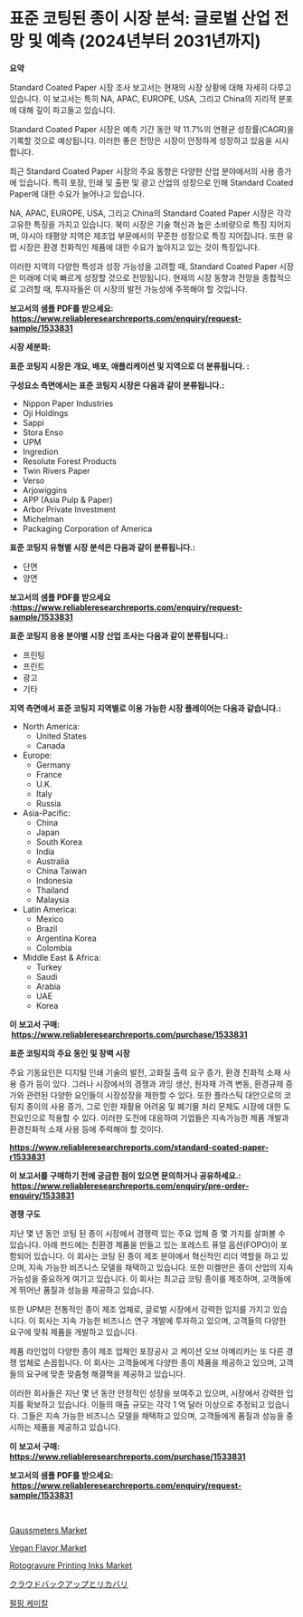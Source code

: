 <p><h1>표준 코팅된 종이 시장 분석: 글로벌 산업 전망 및 예측 (2024년부터 2031년까지)</h1></p><p><strong>요약</strong></p>
<p><p>Standard Coated Paper 시장 조사 보고서는 현재의 시장 상황에 대해 자세히 다루고 있습니다. 이 보고서는 특히 NA, APAC, EUROPE, USA, 그리고 China의 지리적 분포에 대해 깊이 파고들고 있습니다.</p><p>Standard Coated Paper 시장은 예측 기간 동안 약 11.7%의 연평균 성장률(CAGR)을 기록할 것으로 예상됩니다. 이러한 좋은 전망은 시장이 안정하게 성장하고 있음을 시사합니다.</p><p>최근 Standard Coated Paper 시장의 주요 동향은 다양한 산업 분야에서의 사용 증가에 있습니다. 특히 포장, 인쇄 및 출판 및 광고 산업의 성장으로 인해 Standard Coated Paper에 대한 수요가 늘어나고 있습니다.</p><p>NA, APAC, EUROPE, USA, 그리고 China의 Standard Coated Paper 시장은 각각 고유한 특징을 가지고 있습니다. 북미 시장은 기술 혁신과 높은 소비량으로 특징 지어지며, 아시아 태평양 지역은 제조업 부문에서의 꾸준한 성장으로 특징 지어집니다. 또한 유럽 시장은 환경 친화적인 제품에 대한 수요가 높아지고 있는 것이 특징입니다.</p><p>이러한 지역의 다양한 특성과 성장 가능성을 고려할 때, Standard Coated Paper 시장은 미래에 더욱 빠르게 성장할 것으로 전망됩니다. 현재의 시장 동향과 전망을 종합적으로 고려할 때, 투자자들은 이 시장의 발전 가능성에 주목해야 할 것입니다.</p></p>
<p><strong>보고서의 샘플 PDF를 받으세요: &nbsp;<a href="https://www.reliableresearchreports.com/enquiry/request-sample/1533831">https://www.reliableresearchreports.com/enquiry/request-sample/1533831</a></strong></p>
<p><strong>시장 세분화:</strong></p>
<p><strong> 표준 코팅지 시장은 개요, 배포, 애플리케이션 및 지역으로 더 분류됩니다. :</strong></p>
<p><strong>구성요소 측면에서는 표준 코팅지 시장은 다음과 같이 분류됩니다.:</strong></p>
<p><ul><li>Nippon Paper Industries</li><li>Oji Holdings</li><li>Sappi</li><li>Stora Enso</li><li>UPM</li><li>Ingredion</li><li>Resolute Forest Products</li><li>Twin Rivers Paper</li><li>Verso</li><li>Arjowiggins</li><li>APP (Asia Pulp & Paper)</li><li>Arbor Private Investment</li><li>Michelman</li><li>Packaging Corporation of America</li></ul></p>
<p><strong> 표준 코팅지 유형별 시장 분석은 다음과 같이 분류됩니다.:</strong></p>
<p><ul><li>단면</li><li>양면</li></ul></p>
<p><strong>보고서의 샘플 PDF를 받으세요 :<a href="https://www.reliableresearchreports.com/enquiry/request-sample/1533831">https://www.reliableresearchreports.com/enquiry/request-sample/1533831</a></strong></p>
<p><strong> 표준 코팅지 응용 분야별 시장 산업 조사는 다음과 같이 분류됩니다.:</strong></p>
<p><ul><li>프린팅</li><li>프린트</li><li>광고</li><li>기타</li></ul></p>
<p><strong>지역 측면에서 표준 코팅지 지역별로 이용 가능한 시장 플레이어는 다음과 같습니다.:</strong></p>
<p><ul>
    <li>
        North America:
        <ul>
            <li>United States</li>
            <li>Canada</li>
        </ul>
    </li>
    <li>
        Europe:
        <ul>
            <li>Germany</li>
            <li>France</li>
            <li>U.K.</li>
            <li>Italy</li>
            <li>Russia</li>
        </ul>
    </li>
    <li>
        Asia-Pacific:
        <ul>
            <li>China</li>
            <li>Japan</li>
            <li>South Korea</li>
            <li>India</li>
            <li>Australia</li>
            <li>China Taiwan</li>
            <li>Indonesia</li>
            <li>Thailand</li>
            <li>Malaysia</li>
        </ul>
    </li>
    <li>
        Latin America:
        <ul>
            <li>Mexico</li>
            <li>Brazil</li>
            <li>Argentina Korea</li>
            <li>Colombia</li>
        </ul>
    </li>
    <li>
        Middle East & Africa:
        <ul>
            <li>Turkey</li>
            <li>Saudi</li>
            <li>Arabia</li>
            <li>UAE</li>
            <li>Korea</li>
        </ul>
    </li>
    </ul></p>
<p><strong>이 보고서 구매: &nbsp;<a href="https://www.reliableresearchreports.com/purchase/1533831">https://www.reliableresearchreports.com/purchase/1533831</a></strong></p>
<p><strong>표준 코팅지의 주요 동인 및 장벽 시장</strong></p>
<p><p>주요 기동요인은 디지털 인쇄 기술의 발전, 고화질 출력 요구 증가, 환경 친화적 소재 사용 증가 등이 있다. 그러나 시장에서의 경쟁과 과잉 생산, 원자재 가격 변동, 환경규제 증가와 관련된 다양한 요인들이 시장성장을 제한할 수 있다. 또한 플라스틱 대안으로의 코팅지 종이의 사용 증가, 그로 인한 재활용 어려움 및 폐기물 처리 문제도 시장에 대한 도전요인으로 작용할 수 있다. 이러한 도전에 대응하여 기업들은 지속가능한 제품 개발과 환경친화적 소재 사용 등에 주력해야 할 것이다.</p></p>
<p><strong><a href="https://www.reliableresearchreports.com/standard-coated-paper-r1533831">https://www.reliableresearchreports.com/standard-coated-paper-r1533831</a></strong></p>
<p><strong>이 보고서를 구매하기 전에 궁금한 점이 있으면 문의하거나 공유하세요.: &nbsp;<a href="https://www.reliableresearchreports.com/enquiry/pre-order-enquiry/1533831">https://www.reliableresearchreports.com/enquiry/pre-order-enquiry/1533831</a></strong></p>
<p><strong>경쟁 구도</strong></p>
<p><p>지난 몇 년 동안 코팅 된 종이 시장에서 경쟁력 있는 주요 업체 중 몇 가지를 살펴볼 수 있습니다. 아례 펀드에는 친환경 제품을 만들고 있는 포레스트 퓨얼 옵션(FOPO)이 포함되어 있습니다. 이 회사는 코팅 된 종이 제조 분야에서 혁신적인 리더 역할을 하고 있으며, 지속 가능한 비즈니스 모델을 채택하고 있습니다. 또한 미켈만은 종이 산업의 지속 가능성을 중요하게 여기고 있습니다. 이 회사는 최고급 코팅 종이를 제조하며, 고객들에게 뛰어난 품질과 성능을 제공하고 있습니다. </p><p>또한 UPM은 전통적인 종이 제조 업체로, 글로벌 시장에서 강력한 입지를 가지고 있습니다. 이 회사는 지속 가능한 비즈니스 연구 개발에 투자하고 있으며, 고객들의 다양한 요구에 맞춰 제품을 개발하고 있습니다.</p><p>제품 라인업이 다양한 종이 제조 업체인 포장공사 고 케이션 오브 아메리카는 또 다른 경쟁 업체로 손꼽힙니다. 이 회사는 고객들에게 다양한 종이 제품을 제공하고 있으며, 고객들의 요구에 맞춘 맞춤형 해결책을 제공하고 있습니다.</p><p>이러한 회사들은 지난 몇 년 동안 안정적인 성장을 보여주고 있으며, 시장에서 강력한 입지를 확보하고 있습니다. 이들의 매출 규모는 각각 1 억 달러 이상으로 추정되고 있습니다. 그들은 지속 가능한 비즈니스 모델을 채택하고 있으며, 고객들에게 품질과 성능을 중시하는 제품을 제공하고 있습니다.</p></p>
<p><strong>이 보고서 구매: &nbsp; <a href="https://www.reliableresearchreports.com/purchase/1533831">https://www.reliableresearchreports.com/purchase/1533831</a></strong></p>
<p><strong>보고서의 샘플 PDF를 받으세요: &nbsp;<a href="https://www.reliableresearchreports.com/enquiry/request-sample/1533831">https://www.reliableresearchreports.com/enquiry/request-sample/1533831</a></strong><strong></strong></p>
<p>&nbsp;</p>
<p><p><a href="https://view.publitas.com/reportprime-1/decoding-the-gaussmeters-market-a-deep-dive-into-the-latest-market-trends-market-segmentation-and-competitive-analysis/">Gaussmeters Market</a></p><p><a href="https://github.com/derrinmiltonellis35gcl/Market-Research-Report-List-2/blob/main/vegan-flavor-market.md">Vegan Flavor Market</a></p><p><a href="https://issuu.com/reportprime-2/docs/rotogravure-printing-inks-market-size-2030.pptx">Rotogravure Printing Inks Market</a></p><p><a href="https://medium.com/@vedakuvlis2023/%E3%82%AF%E3%83%A9%E3%82%A6%E3%83%89%E3%83%90%E3%83%83%E3%82%AF%E3%82%A2%E3%83%83%E3%83%97%E3%81%8A%E3%82%88%E3%81%B3%E3%83%AA%E3%82%AB%E3%83%90%E3%83%AA%E3%81%AE%E5%B8%82%E5%A0%B4%E3%82%B7%E3%82%A7%E3%82%A2%E3%81%AE%E9%80%B2%E5%8C%96%E3%81%A8%E5%B8%82%E5%A0%B4%E6%88%90%E9%95%B7%E3%83%88%E3%83%AC%E3%83%B3%E3%83%89-2024%E5%B9%B4%E3%81%8B%E3%82%892031%E5%B9%B4%E3%81%BE%E3%81%A7-87c4f33f247c">クラウドバックアップとリカバリ</a></p><p><a href="https://github.com/fredrickeglers/Market-Research-Report-List-1/blob/main/905751417711.md">펄핑 케미칼</a></p></p>